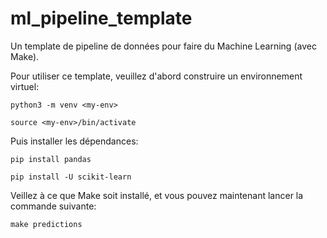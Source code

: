 # ml_pipeline_template
Un template de pipeline de données pour faire du Machine Learning (avec Make).

Pour utiliser ce template, veuillez d'abord construire un environnement virtuel: 

```
python3 -m venv <my-env>

source <my-env>/bin/activate
```

Puis installer les dépendances: 
```
pip install pandas

pip install -U scikit-learn
```

Veillez à ce que Make soit installé, et vous pouvez maintenant lancer la commande suivante:
```
make predictions
```
